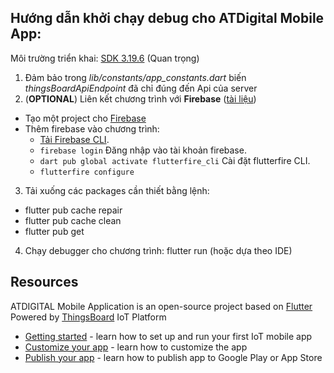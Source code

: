 ## Hướng dẫn khởi chạy debug cho ATDigital Mobile App:

Môi trường triển khai: [SDK 3.19.6](https://docs.flutter.dev/release/archive) (Quan trọng)
1. Đảm bảo trong *lib/constants/app_constants.dart* biến _thingsBoardApiEndpoint_ đã chỉ đúng đến Api của server
2. (**OPTIONAL**) Liên kết chương trình với **Firebase** ([tài liệu](https://firebase.google.com/docs/flutter/setup?platform=android))
- Tạo một project cho [Firebase](https://firebase.google.com/)
- Thêm firebase vào chương trình:
  - [Tải Firebase CLI](https://firebase.google.com/docs/cli#setup_update_cli).
  - `firebase login` Đăng nhập vào tài khoản firebase.
  - `dart pub global activate flutterfire_cli` Cài đặt flutterfire CLI.
  - `flutterfire configure`
3. Tải xuống các packages cần thiết bằng lệnh:
- flutter pub cache repair
- flutter pub cache clean
- flutter pub get
4. Chạy debugger cho chương trình: flutter run (hoặc dựa theo IDE)

## Resources

ATDIGITAL Mobile Application is an open-source project based on [Flutter](https://flutter.dev/)
Powered by [ThingsBoard](https://thingsboard.io) IoT Platform

- [Getting started](https://thingsboard.io/docs/mobile/getting-started/) - learn how to set up and run your first IoT mobile app
- [Customize your app](https://thingsboard.io/docs/mobile/customization/) - learn how to customize the app
- [Publish your app](https://thingsboard.io/docs/mobile/release/) - learn how to publish app to Google Play or App Store
